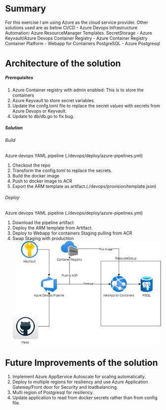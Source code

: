 # Summary

For this exercise I am using Azure as the cloud service provider. Other solutions used are as below
    CI/CD - Azure Devops
    Infrastructure Automation: Azure ResourceManager Templates.
    SecretStorage - Azure Keyvault/Azure Devops
    Container Registry - Azure Container Registry
    Container Platform - Webapp for Containers
    PostgreSQL - Azure Postgresql

# Architecture of the solution

##### Prerequisites

1. Azure Container registry with admin enabled: This is to store the containers
2. Azure Keyvault to store secret variables.
3. Update the confg.toml file to replace the secret values with secrets from Azure Devops or Keyvault.
4. Update to db/db.go to fix bug.

##### Solution
###### Build
Azure devops YAML pipeline (./devops/deploy/azure-pipelines.yml)
1. Checkout the repo
2. Transform the config.toml to replace the secrets.
3. Build the docker image
4. Push to docker image to ACR
5. Export the ARM template as artifact.(./devops/provision/template.json)

###### Deploy
Azure devops YAML pipeline (./devops/deploy/azure-pipelines.yml)
1. Download the pipeline artifact
2. Deploy the ARM template from Artifact.
3. Deploy to Webapp for containers Staging pulling from ACR
4. Swap Staging with production
![Architecture](./azure.jpg?raw=true)
# Future Improvements of the solution
1. Implement Azure AppService Autoscale for scaling automatically.
2. Deploy to multiple regions for resiliency and use Azure Application Gateway/Front door for Security and loadbalancing.
3. Multi region of Postgresql for resiliency.
4. Update application to read from docker secrets rather than from config file.
